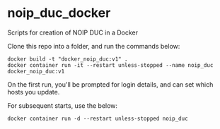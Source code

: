 # noip_duc_docker
Scripts for creation of NOIP DUC in a Docker

Clone this repo into a folder, and run the commands below:

```
docker build -t "docker_noip_duc:v1" .
docker container run -it --restart unless-stopped --name noip_duc docker_noip_duc:v1
```

On the first run, you'll be prompted for login details, and can set which hosts you update.

For subsequent starts, use the below:

```
docker container run -d --restart unless-stopped noip_duc
```


